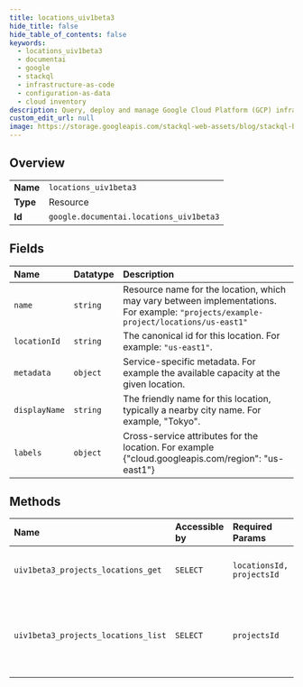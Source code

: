```yaml
---
title: locations_uiv1beta3
hide_title: false
hide_table_of_contents: false
keywords:
  - locations_uiv1beta3
  - documentai
  - google    
  - stackql
  - infrastructure-as-code
  - configuration-as-data
  - cloud inventory
description: Query, deploy and manage Google Cloud Platform (GCP) infrastructure and resources using SQL
custom_edit_url: null
image: https://storage.googleapis.com/stackql-web-assets/blog/stackql-blog-post-featured-image.png
---
```

  
    

## Overview
<table><tbody>
<tr><td><b>Name</b></td><td><code>locations_uiv1beta3</code></td></tr>
<tr><td><b>Type</b></td><td>Resource</td></tr>
<tr><td><b>Id</b></td><td><code>google.documentai.locations_uiv1beta3</code></td></tr>
</tbody></table>

## Fields
| Name | Datatype | Description |
|:-----|:---------|:------------|
| `name` | `string` | Resource name for the location, which may vary between implementations. For example: `"projects/example-project/locations/us-east1"` |
| `locationId` | `string` | The canonical id for this location. For example: `"us-east1"`. |
| `metadata` | `object` | Service-specific metadata. For example the available capacity at the given location. |
| `displayName` | `string` | The friendly name for this location, typically a nearby city name. For example, "Tokyo". |
| `labels` | `object` | Cross-service attributes for the location. For example {"cloud.googleapis.com/region": "us-east1"} |
## Methods
| Name | Accessible by | Required Params | Description |
|:-----|:--------------|:----------------|:------------|
| `uiv1beta3_projects_locations_get` | `SELECT` | `locationsId, projectsId` | Gets information about a location. |
| `uiv1beta3_projects_locations_list` | `SELECT` | `projectsId` | Lists information about the supported locations for this service. |
